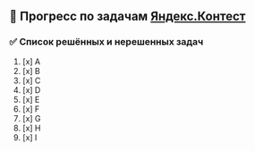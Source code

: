 ## 📌 Прогресс по задачам [Яндекс.Контест](https://contest.yandex.ru/contest/74963/enter/)

### ✅ Список решённых и нерешенных задач
1. [x] A
2. [x] B
3. [x] C
4. [x] D
5. [x] E
6. [x] F
7. [x] G
8. [x] H
9. [x] I